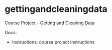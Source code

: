 # gettingandcleaningdata
Course Project - Getting and Cleaning Data

Docs:
- Instructions: course project instructions
